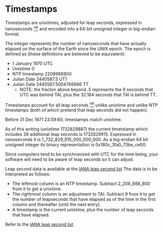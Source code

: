 # Timestamps

Timestamps are unixtimes, adjusted for leap seconds, expressed in
<t>nanoseconds</t> [<sup>rat</sup>](rationale.md#nanoseconds)
and encoded into a 64-bit unsigned integer in big-endian format.

The integer represents the number of nanoseconds that have actually elapsed
on the surface of the Earth since the UNIX epoch. The epoch is defined as (these
definitions are believed to be equivalent):

* 1 January 1970 UTC
* Unixtime 0
* NTP timestamp 2208988800
* Julian Date 2440587.5 UT1
* Julian Date 2440587.5004766666 TT
    * NOTE: the fracton above beyond .5 represents the 9 seconds that UTC was
      behind TAI, plus the 32.184 seconds that TAI is behind TT.

Timestamps account for all <t>leap seconds</t> [<sup>rat</sup>](rationale.md#leap-seconds)
unlike unixtime and unlike NTP timestamps (both of which pretend that leap seconds did not
happen).

Before 31 Dec 1971 23:59:60, timestamps match unixtime.

As of this writing (unixtime 1732829887) the current timetstamp which includes
28 additional leap seconds is 1732829915.  Expressed in nanoseconds it is
1_732_829_915_000_000_000. As a big-endian 64 bit unsigned integer its binary
representation is 0x180c_3fa0_73be_ce00.

Since computers tend to be synchronized with UTC for the time being, your
software will need to be aware of leap seconds so it can adjust.

Leap second data is available at the
[IANA leap second list](https://data.iana.org/time-zones/data/leap-seconds.list)
The data is to be interpreted as follows:

* The leftmost column is an NTP timestamp. Subtract 2_208_988_800 from it to
  get a unixtime.
* The rightmost column is an adjustment to TAI.  Subtract 9 from it to get the
  number of leapseconds that have elapsed as of the time in the first column and
  thereafter (until the next entry).
* A timestamp is the current unixtime, plus the number of leap seconds that have
  elapsed.

Refer to the [IANA leap second list](https://data.iana.org/time-zones/data/leap-seconds.list)
